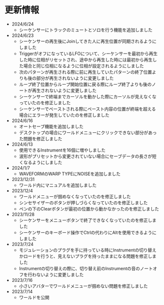 # 更新情報

* 2024/6/24
    * シーケンサーにトラックのミュートとソロを行う機能を追加しました
* 2024/6/23
    * シーケンサーの再生後にJoinしてきた人に再生位置が同期されるようにしました
    * TriggerがオフになっているLFOについて、シーケンサーを最初から再生した時に位相がリセットされ、途中から再生した時には最初から再生した場合と同じ位相になるように位相が設定されるようにしました
    * 次のパターンが再生される際に前に再生していたパターンの終了位置よりも後の部分が再生されないように変更しました
    * ループ終了位置からループ開始位置に戻る際にループ終了よりも後のノートが再生されないように変更しました
    * シーケンサーで終端までカーソルを動かした際にカーソルが見えなくなっていたのを修正しました
    * シーケンサーでペーストされる際にペースト内容の位置が終端を超える場合にエラーが発生していたのを修正しました
* 2024/6/16
    * オートセーブ機能を追加しました
    * デスクトップの場合にワールドメニューにクリックできない部分があった問題を修正しました
* 2024/6/13
    * 使用できるInstrumentを16個に増やしました
    * 波形がプリセットから変更されていない場合にセーブデータの長さが短くなるようにしました
* 2024/1/7
    * WAVEFORMのWARP TYPEにNOISEを追加しました
* 2023/12/31
    * ワールド内にマニュアルを追加しました
* 2023/12/4
    * ワールドメニューが掴めなくなっていたのを修正しました
    * シンセサイザーのボタンが押しづらくなっていたのを修正しました
    * ペンの下のClearボタンが最初の位置から動かなかったのを修正しました
* 2023/11/28
    * シーケンサーをメニューボタンで終了できなくなっていたのを修正しました
    * シーケンサーのキーボード操作でCtrlの代わりにAltを使用できるようにしました
* 2023/7/24
    * モジュレーションのプラグを手に持っている時にInstrumentの切り替えかロードを行うと、見えないプラグを持ったままになる問題を修正しました
    * Instrumentの切り替えの際に、切り替え前のInstrumentの音のノートオフを行わないように変更しました
* 2023/7/16
    * 小さいアバターでワールドメニューが掴めない問題を修正しました
* 2023/7/14
    * ワールドを公開
